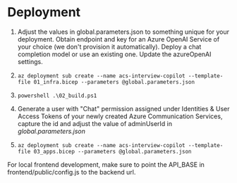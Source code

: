 
# Deployment

1. Adjust the values in global.parameters.json to something unique for your deployment. Obtain endpoint and key for an Azure OpenAI Service of your choice (we don't provision it automatically). Deploy a chat completion model or use an existing one. Update the azureOpenAI settings.

1. ```az deployment sub create --name acs-interview-copilot --template-file 01_infra.bicep --parameters @global.parameters.json```

1. ```powershell .\02_build.ps1```

1. Generate a user with "Chat" permission assigned under Identities & User Access Tokens of your newly created Azure Communication Services, capture the id and adjust the value of adminUserId in *global.parameters.json*

1. ```az deployment sub create --name acs-interview-copilot --template-file 03_apps.bicep --parameters @global.parameters.json```

For local frontend development, make sure to point the API_BASE in frontend/public/config.js to the backend url.